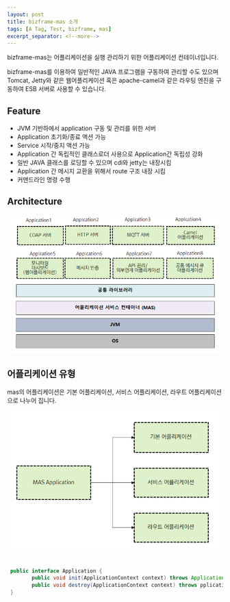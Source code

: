```yaml
---
layout: post
title: bizframe-mas 소개 
tags: [A Tag, Test, bizframe, mas]
excerpt_separator: <!--more-->
---
```


bizframe-mas는 어플리케이션을 실행 관리하기 위한 어플리케이션 컨테이너입니다.  
<!--more-->
bizframe-mas를 이용하여 일반적인 JAVA 프로그램을 구동하여 관리할 수도 있으며 
Tomcat, Jetty와 같은 웹어플리케이션 혹은 apache-camel과 같은 라우팅 엔진을 구동하여 ESB 서버로 사용할 수 있습니다.    

 
## Feature 

 * JVM 기반하에서 application 구동 및 관리를 위한 서버
 * Application 초기화/종료 액션 가능
 * Service 시작/중지 액션 가능
 * Application 간 독립적인 클래스로더 사용으로 Application간 독립성 강화 
 * 일반 JAVA 클래스를 로딩할 수 있으며 cdi와 jetty는 내장시킴
 * Application 간 메시지 교환을 위해서 route 구조 내장 시킴
 * 커맨드라인 명령 수행 


## Architecture

 ![bizframe-mas 아키텍처](/images/bizframe-mas-intro/architecture.png)


## 어플리케이션 유형 

 mas의 어플리케이션은 기본 어플리케이션, 서비스 어플리케이션, 라우트 어플리케이션으로 나누어 집니다.  
  
 ![어플리케이션 ](/images/bizframe-mas-intro/application-type.png)


```java
 
 public interface Application {
 		public void init(ApplicationContext context) throws ApplicationException;
 		public void destroy(ApplicationContext context) throws pplicationException;
 } 
```